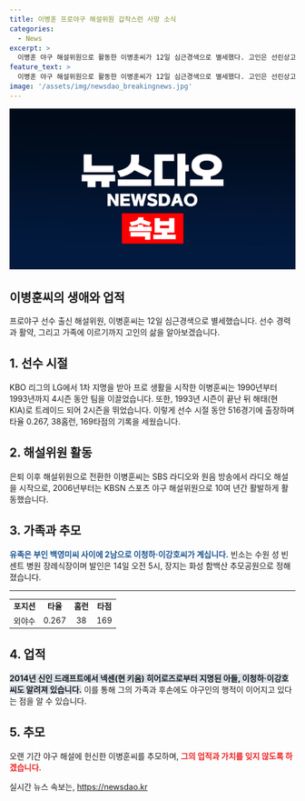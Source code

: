 ```yaml
---
title: 이병훈 프로야구 해설위원 갑작스런 사망 소식
categories:
  - News
excerpt: >
  이병훈 야구 해설위원으로 활동한 이병훈씨가 12일 심근경색으로 별세했다. 고인은 선린상고를 거쳐 고려대를 졸업한 뒤 LG에서 프로생활을 시작했고, 그 후 해태(현 KIA)와 삼성에서 활약했다. 프로 통산 516경기 출장해 타율 0.267, 38홈런, 169타점의 기록을 세우기도 했다. 은퇴 이후에는 라디오와 TV 등에서 해설위원으로 활동했으며, 둘째 아들은 2014년 넥센(현 키움)에서 지명됐다. 빈소는 수원 성 빈센트 병원 장례식장이며 발인은 14일로 알려졌다.
feature_text: >
  이병훈 야구 해설위원으로 활동한 이병훈씨가 12일 심근경색으로 별세했다. 고인은 선린상고를 거쳐 고려대를 졸업한 뒤 LG에서 프로생활을 시작했고, 그 후 해태(현 KIA)와 삼성에서 활약했다. 프로 통산 516경기 출장해 타율 0.267, 38홈런, 169타점의 기록을 세우기도 했다. 은퇴 이후에는 라디오와 TV 등에서 해설위원으로 활동했으며, 둘째 아들은 2014년 넥센(현 키움)에서 지명됐다. 빈소는 수원 성 빈센트 병원 장례식장이며 발인은 14일로 알려졌다.
image: '/assets/img/newsdao_breakingnews.jpg'
---
```


<p><img src="/assets/img/newsdao_breakingnews.jpg" alt="ranknews 속보" /></p>

<h2>이병훈씨의 생애와 업적</h2>

<p data-ke-size="size16">프로야구 선수 출신 해설위원, 이병훈씨는 12일 심근경색으로 별세했습니다. 선수 경력과 활약, 그리고 가족에 이르기까지 고인의 삶을 알아보겠습니다.</p>

<h2 data-ke-size="size26">1. 선수 시절</h2>

<p>KBO 리그의 LG에서 1차 지명을 받아 프로 생활을 시작한 이병훈씨는 1990년부터 1993년까지 4시즌 동안 팀을 이끌었습니다. 또한, 1993년 시즌이 끝난 뒤 해태(현 KIA)로 트레이드 되어 2시즌을 뛰었습니다. 이렇게 선수 시절 동안 516경기에 출장하며 타율 0.267, 38홈런, 169타점의 기록을 세웠습니다.</p>

<h2 data-ke-size="size26">2. 해설위원 활동</h2>

<p>은퇴 이후 해설위원으로 전환한 이병훈씨는 SBS 라디오와 원음 방송에서 라디오 해설을 시작으로, 2006년부터는 KBSN 스포츠 야구 해설위원으로 10여 년간 활발하게 활동했습니다.</p>

<h2 data-ke-size="size26">3. 가족과 추모</h2>

<p><b><span style="color: #1a5490;">유족은 부인 백영미씨 사이에 2남으로 이청하·이강호씨가 계십니다.</span></b> 빈소는 수원 성 빈센트 병원 장례식장이며 발인은 14일 오전 5시, 장지는 화성 함백산 추모공원으로 정해졌습니다.</p>

<hr>

<table>
    <tbody>
        <tr>
            <td style="text-align: center; height: 17px;"><b>포지션</b></td>
            <td style="text-align: center; height: 17px;"><b>타율</b></td>
            <td style="text-align: center; height: 17px;"><b>홈런</b></td>
            <td style="text-align: center; height: 17px;"><b>타점</b></td>
        </tr>
        <tr>
            <td style="text-align: center; height: 17px;">외야수</td>
            <td style="text-align: center; height: 17px;">0.267</td>
            <td style="text-align: center; height: 17px;">38</td>
            <td style="text-align: center; height: 17px;">169</td>
        </tr>
    </tbody>
</table>

<h2 data-ke-size="size26">4. 업적</h2>

<p><b><span style="background-color: #21538527;">2014년 신인 드래프트에서 넥센(현 키움) 히어로즈로부터 지명된 아들, 이청하·이강호씨도 알려져 있습니다.</span></b> 이를 통해 그의 가족과 후손에도 야구인의 행적이 이어지고 있다는 점을 알 수 있습니다.</p>

<h2 data-ke-size="size26">5. 추모</h2>

<p>오랜 기간 야구 해설에 헌신한 이병훈씨를 추모하며, <b><span style="color: #ee2323;">그의 업적과 가치를 잊지 않도록 하겠습니다.</span></b></p>
실시간 뉴스 속보는, <a href="https://newsdao.kr" rel="dofollow">https://newsdao.kr</a>


